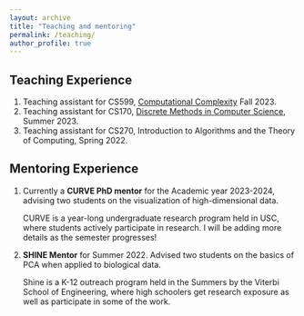 ```yaml
---
layout: archive
title: "Teaching and mentoring"
permalink: /teaching/
author_profile: true
---
```



## Teaching Experience


1. Teaching assistant for CS599, [Computational Complexity](https://sites.google.com/site/jiapeng0708/teaching/computational-complexity?authuser=0) Fall 2023.
2. Teaching assistant for CS170, [Discrete Methods in Computer Science](https://viterbi-web.usc.edu/~shaddin/cs170su23/index.html), Summer 2023.
3. Teaching assistant for CS270, Introduction to Algorithms and the Theory of Computing, Spring 2022.


## Mentoring Experience

1. Currently a **CURVE PhD mentor** for the Academic year 2023-2024, advising two students on the visualization of high-dimensional data.

   CURVE is a year-long undergraduate research program held in USC, where students actively participate in research. I will be adding more details as the semester progresses! 
   
3. **SHINE Mentor** for Summer 2022.  Advised two students on the basics of PCA when applied to biological data.

     Shine is a K-12 outreach program held in the Summers by the Viterbi School of Engineering, where high schoolers get research exposure as well as participate in some of the work.
